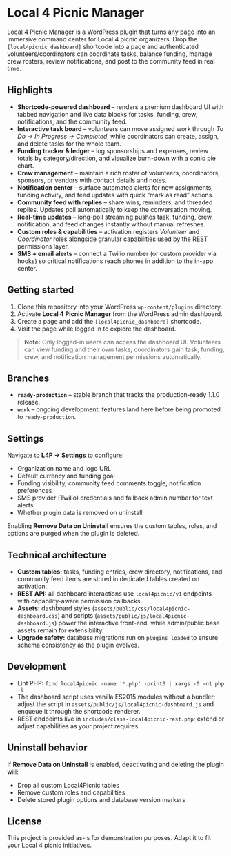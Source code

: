 # Local 4 Picnic Manager

Local 4 Picnic Manager is a WordPress plugin that turns any page into an immersive command center for Local 4 picnic organizers. Drop the `[local4picnic_dashboard]` shortcode into a page and authenticated volunteers/coordinators can coordinate tasks, balance funding, manage crew rosters, review notifications, and post to the community feed in real time.

## Highlights

- **Shortcode-powered dashboard** – renders a premium dashboard UI with tabbed navigation and live data blocks for tasks, funding, crew, notifications, and the community feed.
- **Interactive task board** – volunteers can move assigned work through *To Do → In Progress → Completed*, while coordinators can create, assign, and delete tasks for the whole team.
- **Funding tracker & ledger** – log sponsorships and expenses, review totals by category/direction, and visualize burn-down with a conic pie chart.
- **Crew management** – maintain a rich roster of volunteers, coordinators, sponsors, or vendors with contact details and notes.
- **Notification center** – surface automated alerts for new assignments, funding activity, and feed updates with quick “mark as read” actions.
- **Community feed with replies** – share wins, reminders, and threaded replies. Updates poll automatically to keep the conversation moving.
- **Real-time updates** – long-poll streaming pushes task, funding, crew, notification, and feed changes instantly without manual refreshes.
- **Custom roles & capabilities** – activation registers *Volunteer* and *Coordinator* roles alongside granular capabilities used by the REST permissions layer.
- **SMS + email alerts** – connect a Twilio number (or custom provider via hooks) so critical notifications reach phones in addition to the in-app center.

## Getting started

1. Clone this repository into your WordPress `wp-content/plugins` directory.
2. Activate **Local 4 Picnic Manager** from the WordPress admin dashboard.
3. Create a page and add the `[local4picnic_dashboard]` shortcode.
4. Visit the page while logged in to explore the dashboard.

> **Note:** Only logged-in users can access the dashboard UI. Volunteers can view funding and their own tasks; coordinators gain task, funding, crew, and notification management permissions automatically.

## Branches

- **`ready-production`** – stable branch that tracks the production-ready 1.1.0 release.
- **`work`** – ongoing development; features land here before being promoted to `ready-production`.

## Settings

Navigate to **L4P → Settings** to configure:

- Organization name and logo URL
- Default currency and funding goal
- Funding visibility, community feed comments toggle, notification preferences
- SMS provider (Twilio) credentials and fallback admin number for text alerts
- Whether plugin data is removed on uninstall

Enabling **Remove Data on Uninstall** ensures the custom tables, roles, and options are purged when the plugin is deleted.

## Technical architecture

- **Custom tables:** tasks, funding entries, crew directory, notifications, and community feed items are stored in dedicated tables created on activation.
- **REST API:** all dashboard interactions use `local4picnic/v1` endpoints with capability-aware permission callbacks.
- **Assets:** dashboard styles (`assets/public/css/local4picnic-dashboard.css`) and scripts (`assets/public/js/local4picnic-dashboard.js`) power the interactive front-end, while admin/public base assets remain for extensibility.
- **Upgrade safety:** database migrations run on `plugins_loaded` to ensure schema consistency as the plugin evolves.

## Development

- Lint PHP: `find local4picnic -name '*.php' -print0 | xargs -0 -n1 php -l`
- The dashboard script uses vanilla ES2015 modules without a bundler; adjust the script in `assets/public/js/local4picnic-dashboard.js` and enqueue it through the shortcode renderer.
- REST endpoints live in `includes/class-local4picnic-rest.php`; extend or adjust capabilities as your project requires.

## Uninstall behavior

If **Remove Data on Uninstall** is enabled, deactivating and deleting the plugin will:

- Drop all custom Local4Picnic tables
- Remove custom roles and capabilities
- Delete stored plugin options and database version markers

## License

This project is provided as-is for demonstration purposes. Adapt it to fit your Local 4 picnic initiatives.
